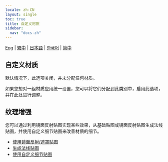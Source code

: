 ```yaml
---
locale: zh-CN
layout: single
toc: true
title: 自定义材质
sidebar:
  nav: "docs-zh"
---
```

[Eng](/dancexr/features/material_custom1) | [繁中](/tw/dancexr/features/material_custom1) | [日本語](/jp/dancexr/features/material_custom1) | [한국어](/kr/dancexr/features/material_custom1) | [简中](/zh/dancexr/features/material_custom1)

## 自定义材质
默认情况下，此选项关闭，并未分配任何材质。

如果您想对一组材质应用统一设置，您可以将它们分配到此类别中，启用此选项，并在此处进行调整。

## 纹理增强
您可以通过利用镜面反射贴图实现某些效果，从基础贴图或镜面反射贴图生成法线贴图，并使用自定义细节贴图来改善材质的细节。

* [使用镜面反射/遮罩贴图](specular_map.md)
* [生成法线贴图](normal_map.md)
* [使用自定义细节贴图](custom_detail_map.md)